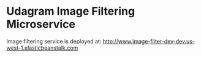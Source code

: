 # Udagram Image Filtering Microservice

Image filtering service is deployed at:
http://www.image-filter-dev-dev.us-west-1.elasticbeanstalk.com
